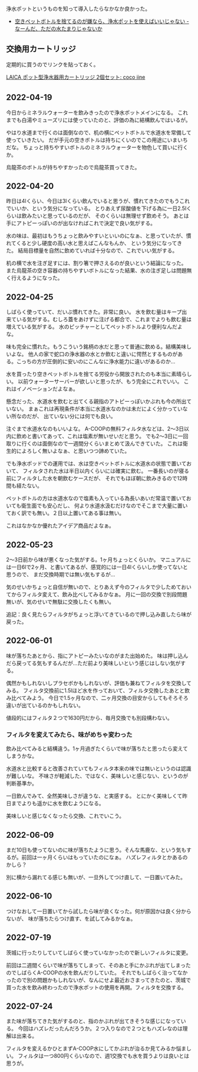 浄水ポットというものを知って導入したらなかなか良かった。

- [空きペットボトルを捨てるのが嫌なら、浄水ポットを使えばいいじゃない - なーんだ、ただの水たまりじゃないか](https://karino2.github.io/2022/04/16/purify_pot.html)

## 交換用カートリッジ

定期的に買うのでリンクを貼っておく。

<a href="https://hb.afl.rakuten.co.jp/ichiba/29c655c8.9b334dec.29c655c9.fc7d3825/?pc=https%3A%2F%2Fitem.rakuten.co.jp%2Fcocoiine%2F10000155%2F&link_type=pict&ut=eyJwYWdlIjoiaXRlbSIsInR5cGUiOiJwaWN0Iiwic2l6ZSI6IjI0MHgyNDAiLCJuYW0iOjEsIm5hbXAiOiJyaWdodCIsImNvbSI6MSwiY29tcCI6ImRvd24iLCJwcmljZSI6MSwiYm9yIjoxLCJjb2wiOjEsImJidG4iOjEsInByb2QiOjAsImFtcCI6ZmFsc2V9" target="_blank" rel="nofollow sponsored noopener" style="word-wrap:break-word;"  >LAICA ポット型浄水器用カートリッジ 2個セット: coco iine<br>
<img src="https://hbb.afl.rakuten.co.jp/hgb/29c655c8.9b334dec.29c655c9.fc7d3825/?me_id=1377582&item_id=10000157&pc=https%3A%2F%2Fthumbnail.image.rakuten.co.jp%2F%400_gold%2Fcocoiine%2Fur22%2Fur22_lac4.jpg%3F_ex%3D240x240&s=240x240&t=pict" border="0" style="margin:2px" alt="" title=""></a>


## 2022-04-19

今日からミネラルウォーターを飲みきったので浄水ポットメインになる。
これまでも白湯やミューズリには使っていたのと、評価の為に結構飲んではいるが。

やはり水道まで行くのは面倒なので、机の横にペットボトルで水道水を常備して使っていきたい。
だが手元の空きボトルは持ちにくいのでこの用途にいまいちだな。
ちょっと持ちやすいボトルのミネラルウォーターを物色して買いに行くか。

烏龍茶のボトルが持ちやすかったので烏龍茶買ってきた。

## 2022-04-20

昨日は4lくらい、今日は3lくらい飲んでいると思うが、慣れてきたのでもうこれでいいか、という気分になっている。
とりあえず尿酸値を下げる為に一日2.5lくらいは飲みたいと思っているのだが、
そのくらいは無理せず飲めそう。
あとは手にアトピーっぽいのが出なければこれで決定で良い気がする。

水の味は、最初はもうちょっと飲みやすいといいのになぁ、と思っていたが、慣れてくると少し硬度の高い水と思えばこんなもんか、
という気分になってきた。
結局目標量を自然に飲めていれば十分なので、これでいい気がする。

机の横で水を注ぎ足すには、割り箸で押さえるのが良いという結論になった。
また烏龍茶の空き容器の持ちやすいボトルになった結果、水の注ぎ足しは問題無く行えるようになった。

## 2022-04-25

しばらく使っていて、だいぶ慣れてきた。非常に良い。
水を飲む量はキープ出来ている気がする。むしろ蓋をあけずに注げる都合で、これまでよりも飲む量は増えている気がする。
水のピッチャーとしてペットボトルより便利なんだよな。

味も完全に慣れた。もうこういう銘柄の水だと思って普通に飲める。結構美味しいよな。
他人の家で蛇口の浄水器の水とか飲むと違いに愕然とするものがある。こっちの方が圧倒的に安いのにこんなに浄水能力に違いがあるのか…

水を買ったり空きペットボトルを捨てる労役から開放されたのも本当に素晴らしい。
以前ウォーターサーバーが欲しいと思ったが、もう完全にこれでいい。
これはイノベーションだよなぁ。

懸念だった、水道水を飲むと出てくる親指のアトピーっぽいかぶれも今の所出ていない。
まぁこれは再現条件が本当に水道水なのかは未だによく分かっていない所なのだが、
出ていない分には何でも良い。

注ぐまで水道水なのもいいよな。
A-COOPの無料フィルタ水などは、2〜3日以内に飲めと書いてあって、これは塩素が無いせいだと思う。
でも2〜3日に一回取りに行くのは面倒なので一週間分くらいまとめて汲んできていた。
これは衛生的によろしく無いよなぁ、と思いつつ諦めていた。

でも浄水ポッドでの運用では、水は空きペットボトルに水道水の状態で置いておいて、
フィルタされた水は半日以内くらいには確実に飲む。
一番長いのが寝る前にフィルタした水を朝飲むケースだが、
それでもほぼ朝に飲みきるので12時間も経たない。

ペットボトルの方は水道水なので塩素も入っている為長いあいだ常温で置いておいても衛生面でも安心だし、
何より水道水汲むだけなのでそこまで大量に置いておく訳でも無い。２日以上置いてある事は無い。

これはなかなか優れたアイデア商品だよなぁ。

## 2022-05-23

2〜3日前から味が悪くなった気がする。1ヶ月ちょっとくらいか。
マニュアルには一日6lで2ヶ月、と書いてあるが、感覚的には一日4lくらいしか使ってないと思うので、
まだ交換時期では無い気もするが…

気のせいかちょっと自信が無いので、とりあえず今のフィルタで少しためておいてからフィルタ変えて、飲み比べしてみるかなぁ。
月に一回の交換で別段問題無いが、気のせいで無駄に交換したくも無い。

追記：良く見たらフィルタがちょっと浮いてきているので押し込み直したら味が戻った。

## 2022-06-01

味が落ちたあとから、指にアトピーみたいなのがまた出始めた。
味は押し込んだら戻ってる気もするんだが…ただ前より美味しいという感じはしない気がする。

偶然かもしれないしプラセボかもしれないが、評価も兼ねてフィルタを交換してみる。
フィルタ交換前に1.5lほど水を作っておいて、フィルタ交換したあとと飲み比べてみよう。
今日で1.5ヶ月なので、二ヶ月交換の目安からしてもそろそろ違いが出ているのかもしれない。

値段的にはフィルタ２つで1630円だから、毎月交換でも別段構わない。

### フィルタを変えてみたら、味がめちゃ変わった

飲み比べてみると結構違う。1ヶ月過ぎたくらいで味が落ちたと思ったら変えてしまうかな。

水道水と比較すると改善されていてもフィルタ本来の味では無いというのは認識が難しいな。
不味さが軽減した、ではなく、美味しいと感じない、というのが判断基準か。

一日飲んでみて、全然美味しさが違うな、と実感する。
とにかく美味しくて昨日までよりも遥かに水を飲むようになる。

美味しいと感じなくなったら交換、これでいこう。

## 2022-06-09

まだ10日も使ってないのに味が落ちたように思う。そんな馬鹿な、という気もするが。前回は一ヶ月くらいはもっていたのになぁ。
ハズレフィルタとかあるのかしら？

別に横から漏れてる感じも無いが、一旦外してつけ直して、一日置いてみた。

## 2022-06-10

つけなおして一日置いてから試したら味が良くなった。何が原因かは良く分からないが、
味が落ちたらつけ直す、を試してみるかなぁ。

## 2022-07-19

茨城に行ったりしていてしばらく使っていなかったので新しいフィルタに変更。

前回は二週間くらいで味が落ちてしまって、そのあと手にかぶれが出てしまったのでしばらくA-COOPの水を飲んだりしていた。
それでもしばらく治ってなかったので別の問題かもしれないが、なんにせよ最近おさまってきたのと、茨城で買った水を飲み終わったので浄水ポットの使用を再開。フィルタを交換する。

## 2022-07-24

また味が落ちてきた気がするのと、指のかぶれが出てきそうな感じになっている。
今回はハズレだったんだろうか。２つ入りなので２つともハズレなのは理解は出来る。

フィルタを変えるかひとまずA-COOP水にしてかぶれが治るか見てみるか悩ましい。
フィルタは一つ800円くらいなので、週1交換でも水を買うよりは良いとは思うが。